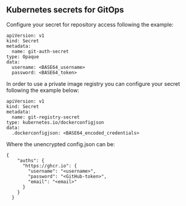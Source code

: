 ## Kubernetes secrets for GitOps

Configure your secret for repository access following the example:

```
apiVersion: v1
kind: Secret
metadata:
  name: git-auth-secret
type: Opaque
data:
  username: <BASE64_username>
  password: <BASE64_token>

```
In order to use a private image registry you can configure your secret following the example below:

```
apiVersion: v1
kind: Secret
metadata:
  name: git-registry-secret
type: kubernetes.io/dockerconfigjson
data:
  .dockerconfigjson: <BASE64_encoded_credentials>
```
Where the unencrypted config.json can be:

```
{
    "auths": {
      "https://ghcr.io": {
        "username": "<username>",
        "password": "<GitHub-token>",
        "email": "<email>"
      }
    }
  }
```